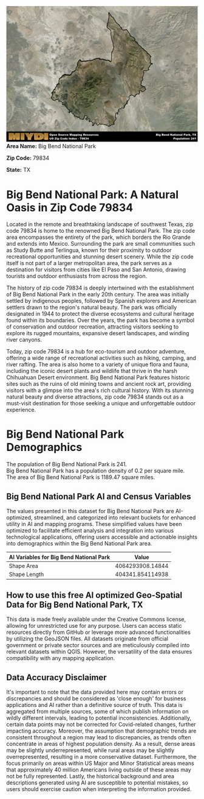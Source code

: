 ![Image Alt Text](../_images/79834.png)
**Area Name:** Big Bend National Park

**Zip Code:** 79834

**State:** TX


# Big Bend National Park: A Natural Oasis in Zip Code 79834

Located in the remote and breathtaking landscape of southwest Texas, zip code 79834 is home to the renowned Big Bend National Park. The zip code area encompasses the entirety of the park, which borders the Rio Grande and extends into Mexico. Surrounding the park are small communities such as Study Butte and Terlingua, known for their proximity to outdoor recreational opportunities and stunning desert scenery. While the zip code itself is not part of a larger metropolitan area, the park serves as a destination for visitors from cities like El Paso and San Antonio, drawing tourists and outdoor enthusiasts from across the region.

The history of zip code 79834 is deeply intertwined with the establishment of Big Bend National Park in the early 20th century. The area was initially settled by indigenous peoples, followed by Spanish explorers and American settlers drawn to the region's natural beauty. The park was officially designated in 1944 to protect the diverse ecosystems and cultural heritage found within its boundaries. Over the years, the park has become a symbol of conservation and outdoor recreation, attracting visitors seeking to explore its rugged mountains, expansive desert landscapes, and winding river canyons.

Today, zip code 79834 is a hub for eco-tourism and outdoor adventure, offering a wide range of recreational activities such as hiking, camping, and river rafting. The area is also home to a variety of unique flora and fauna, including the iconic desert plants and wildlife that thrive in the harsh Chihuahuan Desert environment. Big Bend National Park features historic sites such as the ruins of old mining towns and ancient rock art, providing visitors with a glimpse into the area's rich cultural history. With its stunning natural beauty and diverse attractions, zip code 79834 stands out as a must-visit destination for those seeking a unique and unforgettable outdoor experience.

# Big Bend National Park Demographics

The population of Big Bend National Park is 241.  
Big Bend National Park has a population density of 0.2 per square mile.  
The area of Big Bend National Park is 1189.47 square miles.  

## Big Bend National Park AI and Census Variables

The values presented in this dataset for Big Bend National Park are AI-optimized, streamlined, and categorized into relevant buckets for enhanced utility in AI and mapping programs. These simplified values have been optimized to facilitate efficient analysis and integration into various technological applications, offering users accessible and actionable insights into demographics within the Big Bend National Park area.

| AI Variables for Big Bend National Park | Value |
|-------------|-------|
| Shape Area | 4064293908.14844 |
| Shape Length | 404341.854114938 |

## How to use this free AI optimized Geo-Spatial Data for Big Bend National Park, TX

This data is made freely available under the Creative Commons license, allowing for unrestricted use for any purpose. Users can access static resources directly from GitHub or leverage more advanced functionalities by utilizing the GeoJSON files. All datasets originate from official government or private sector sources and are meticulously compiled into relevant datasets within QGIS. However, the versatility of the data ensures compatibility with any mapping application.

## Data Accuracy Disclaimer
It's important to note that the data provided here may contain errors or discrepancies and should be considered as 'close enough' for business applications and AI rather than a definitive source of truth. This data is aggregated from multiple sources, some of which publish information on wildly different intervals, leading to potential inconsistencies. Additionally, certain data points may not be corrected for Covid-related changes, further impacting accuracy. Moreover, the assumption that demographic trends are consistent throughout a region may lead to discrepancies, as trends often concentrate in areas of highest population density. As a result, dense areas may be slightly underrepresented, while rural areas may be slightly overrepresented, resulting in a more conservative dataset. Furthermore, the focus primarily on areas within US Major and Minor Statistical areas means that approximately 40 million Americans living outside of these areas may not be fully represented. Lastly, the historical background and area descriptions generated using AI are susceptible to potential mistakes, so users should exercise caution when interpreting the information provided.
